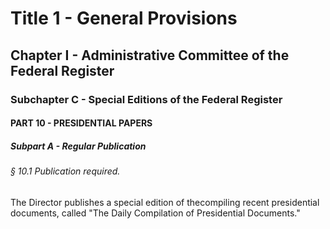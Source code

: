 
# Title 1 - General Provisions
## Chapter I - Administrative Committee of the Federal Register
### Subchapter C - Special Editions of the Federal Register
#### PART 10 - PRESIDENTIAL PAPERS
##### Subpart A - Regular Publication
###### § 10.1 Publication required.

The Director publishes a special edition of thecompiling recent presidential documents, called "The Daily Compilation of Presidential Documents."
